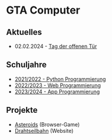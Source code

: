 # GTA Computer

## Aktuelles

- 02.02.2024 - [Tag der offenen Tür](tdot24)

## Schuljahre

- [2021/2022 - Python Programmierung](2021)
- [2022/2023 - Web Programmierung](2022)
- [2023/2024 - App Programmierung](2023)

## Projekte

- [Asteroids](asteroids) (Browser-Game)
- [Drahtseilbahn](drahtseilbahn) (Website)